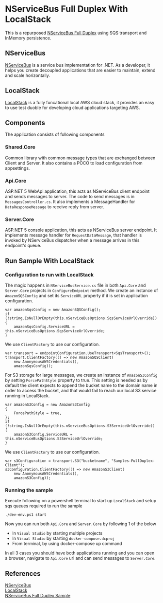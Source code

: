 # NServiceBus Full Duplex With LocalStack
This is a repurposed [NServiceBus Full Duplex](https://docs.particular.net/samples/fullduplex/) using SQS transport and InMemory persistence.

## NServiceBus
[NServiceBus](https://particular.net/nservicebus) is a service bus implementation for .NET. As a developer, it helps you create decoupled applications that are easier to maintain, extend and scale horizontally.

## LocalStack
[LocalStack](https://github.com/localstack/localstack) is a fully funcational local AWS cloud stack, it provides an easy to use test duoble for developing cloud applications targeting AWS.

## Components
The application consists of following components

### Shared.Core
Common library with common message types that are exchanged between Client and Server. It also contains a POCO to load configuration from appsettings.

### Api.Core
ASP.NET 5 WebApi application, this acts as NServiceBus client endpoint and sends messages to server. The code to send messages is in `MessagesController.cs`. It also implements a MessageHandler for `DataResponseMessage` to receive reply from server.

### Server.Core
ASP.NET 5 console application, this acts as NServiceBus server endpoint. It implements message handler for `RequestDataMessage`, that handler is invoked by NServiceBus dispatcher when a message arrives in this endpoint's queue.

## Run Sample With LocalStack

### Configuration to run with LocalStack
The magic happens in `NServiceBusService.cs` file in both `Api.Core` and `Server.Core` projects in `ConfigureEndpoint` method. We create an instance of `AmazonSQSConfig` and set its `ServiceURL` property if it is set in application configuration.
```
var amazonSqsConfig = new AmazonSQSConfig();
if (!string.IsNullOrEmpty(this.nServiceBusOptions.SqsServiceUrlOverride))
{
    amazonSqsConfig.ServiceURL = this.nServiceBusOptions.SqsServiceUrlOverride;
}
```
We use `ClientFactory` to use our configuration.
```
var transport = endpointConfiguration.UseTransport<SqsTransport>();
transport.ClientFactory(() => new AmazonSQSClient(
    new AnonymousAWSCredentials(),
    amazonSqsConfig));
```

For S3 storage for large messages, we create an instance of `AmazonS3Config` by setting `ForcePathStyle` property to true. This setting is needed as by default the client expects to append the bucket name to the domain name in order to access the bucket, and that would fail to reach our local S3 service running in LocalStack.
```
var amazonS3Config = new AmazonS3Config
{
    ForcePathStyle = true,
};
if (!string.IsNullOrEmpty(this.nServiceBusOptions.S3ServiceUrlOverride))
{
    amazonS3Config.ServiceURL = this.nServiceBusOptions.S3ServiceUrlOverride;
}
```
We use `ClientFactory` to use our configuration.
```
var s3Configuration = transport.S3("bucketname", "Samples-FullDuplex-Client");
s3Configuration.ClientFactory(() => new AmazonS3Client(
    new AnonymousAWSCredentials(),
    amazonS3Config));
```

### Running the sample
Execute following on a powershell terminal to start up `LocalStack` and setup sqs queues required to run the sample
```
./dev-env.ps1 start
```
Now you can run both `Api.Core` and `Server.Core` by following 1 of the below
* In `Visual Studio` by starting multiple projects
* In `Visual Studio` by starting `docker-compose.dcproj`
* From terminal, by using docker-compose up command

In all 3 cases you should have both applications running and you can open a browser, navigate to `Api.Core` url and can send messages to `Server.Core`.

## References
[NServiceBus](https://particular.net/nservicebus)  
[LocalStack](https://github.com/localstack/localstack)  
[NServiceBus Full Duplex Sample](https://docs.particular.net/samples/fullduplex/)  
